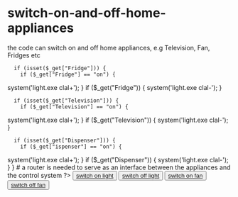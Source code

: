 # switch-on-and-off-home-appliances
the code can switch on and off home appliances, e.g Television, Fan, Fridges etc
<html>
<body>
<?php 
	if (isset($_get["light"])) {
		if ($_get["light"] == "on") {
system('light.exe clal+');
	 }
	 if ($_get("light")) {
	  system('light.exe clal-');
	  } 
	}
	if (isset($_get["fan"])) {
		if ($_get["fan"] == "on") {
system('light.exe clal+');
	 }
	 if ($_get("fan")) {
	  system('light.exe clal-');
	  } 

	  if (isset($_get["Fridge"])) {
		if ($_get["Fridge"] == "on") {
system('light.exe clal+');
	 }
	 if ($_get("Fridge")) {
	  system('light.exe clal-');
	  } 

	  if (isset($_get["Television"])) {
		if ($_get["Television"] == "on") {
system('light.exe clal+');
	 }
	 if ($_get("Television")) {
	  system('light.exe clal-');
	  } 

	  if (isset($_get["Dispenser"])) {
		if ($_get["ispenser"] == "on") {
system('light.exe clal+');
	 }
	 if ($_get("Dispenser")) {
	  system('light.exe clal-');
	  } 
	}
	# a router is needed to serve as an interface between the appliances and the control system
	?>
	<button>
	<a href="index.php?light=on">switch on light</a></button>
	<button>
	<a href="index.php?light=off">switch off light</a></button>
	<button>
	<a href="index.php?fan=on">switch on fan</a></button>
	<button>
	<a href="index.php?fan=off">switch off fan</a></button>

</body>
</html>
